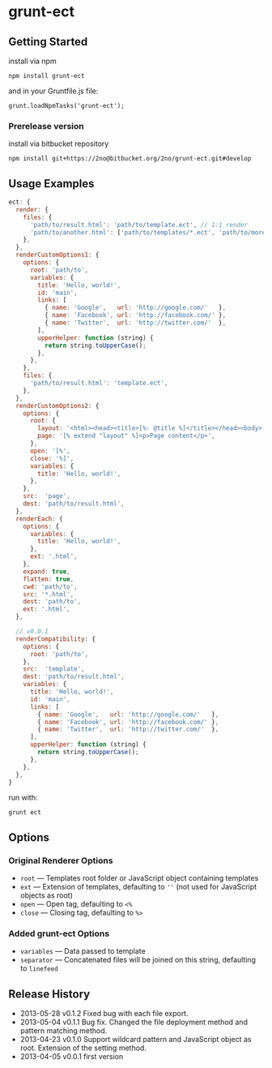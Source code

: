 # grunt-ect

## Getting Started

install via npm

```shell
npm install grunt-ect
```

and in your Gruntfile.js file:

```shell
grunt.loadNpmTasks('grunt-ect');
```

### Prerelease version

install via bitbucket repository

```shell
npm install git+https://2no@bitbucket.org/2no/grunt-ect.git#develop
```

## Usage Examples

```js
ect: {
  render: {
    files: {
      'path/to/result.html': 'path/to/template.ect', // 1:1 render
      'path/to/another.html': ['path/to/templates/*.ect', 'path/to/more/*.ect'] // render and concat into single file
    },
  },
  renderCustomOptions1: {
    options: {
      root: 'path/to',
      variables: {
        title: 'Hello, world!',
        id: 'main',
        links: [
          { name: 'Google',   url: 'http://google.com/'   },
          { name: 'Facebook', url: 'http://facebook.com/' },
          { name: 'Twitter',  url: 'http://twitter.com/'  },
        ],
        upperHelper: function (string) {
          return string.toUpperCase();
        },
      },
    },
    files: {
      'path/to/result.html': 'template.ect',
    },
  },
  renderCustomOptions2: {
    options: {
      root: {
        layout: '<html><head><title>[%- @title %]</title></head><body>[% content %]</body></html>',
        page: '[% extend "layout" %]<p>Page content</p>',
      },
      open: '[%',
      close: '%]',
      variables: {
        title: 'Hello, world!',
      },
    },
    src:  'page',
    dest: 'path/to/result.html',
  },
  renderEach: {
    options: {
      variables: {
        title: 'Hello, world!',
      },
      ext: '.html',
    },
    expand: true,
    flatten: true,
    cwd: 'path/to',
    src: '*.html',
    dest: 'path/to',
    ext: '.html',
  },

  // v0.0.1
  renderCompatibility: {
    options: {
      root: 'path/to',
    },
    src:  'template',
    dest: 'path/to/result.html',
    variables: {
      title: 'Hello, world!',
      id: 'main',
      links: [
        { name: 'Google',   url: 'http://google.com/'   },
        { name: 'Facebook', url: 'http://facebook.com/' },
        { name: 'Twitter',  url: 'http://twitter.com/'  },
      ],
      upperHelper: function (string) {
        return string.toUpperCase();
      },
    },
  },
}
```

run with:

```shell
grunt ect
```

## Options

### Original Renderer Options

* `root` — Templates root folder or JavaScript object containing templates
* `ext` — Extension of templates, defaulting to `''` (not used for JavaScript objects as root)
* `open` — Open tag, defaulting to `<%`
* `close` — Closing tag, defaulting to `%>`

### Added grunt-ect Options

* `variables` — Data passed to template
* `separator` — Concatenated files will be joined on this string, defaulting to `linefeed`

## Release History

* 2013-05-28 v0.1.2 Fixed bug with each file export.
* 2013-05-04 v0.1.1 Bug fix. Changed the file deployment method and pattern matching method.
* 2013-04-23 v0.1.0 Support wildcard pattern and JavaScript object as root. Extension of the setting method.
* 2013-04-05 v0.0.1 first version
